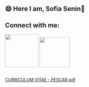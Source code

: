 ## 😄 Here I am, Sofia Senin👋

## Connect with me:
<div style="display: inline_block">
  <a href= "https://www.linkedin.com/in/sofia-senin/ target="_blank"><img src="https://img.shields.io/badge/-LinkedIn-%230077B5?style=for the-badge&logo=linkedin&logoColor=white" target="_blank" width="110"></a>
  <a href="https:https://github.com/SeninSofia/SeninSofia/"><img src="https://img.shields.io/badge/GitHub-100000?style=for-the-badge&logo=github&logoColor=white" target="_blank" width="100"</a>
</div>
  
##
[CURRICULUM VITAE - PESCAR.pdf](https://github.com/SeninSofia/SeninSofia/files/9141930/CURRICULUM.VITAE.-.PESCAR.pdf)
